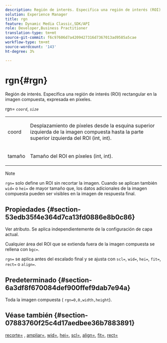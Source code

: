 ```yaml
---
description: Región de interés. Especifica una región de interés (ROI) rectangular en la imagen compuesta, expresada en píxeles.
solution: Experience Manager
title: rgn
feature: Dynamic Media Classic,SDK/API
role: Developer,Business Practitioner
translation-type: tm+mt
source-git-commit: f6c97606d7a4209427316d7367013ad9585a5cae
workflow-type: tm+mt
source-wordcount: '143'
ht-degree: 3%

---
```



# rgn{#rgn}

Región de interés. Especifica una región de interés (ROI) rectangular en la imagen compuesta, expresada en píxeles.

rgn= *`coord`*, *`size`*

<table id="simpletable_3A430F9078B04C2E90F4D1A130AFA20C"> 
 <tr class="strow"> 
  <td class="stentry"> <p><span class="varname"> coord</span> </p> </td> 
  <td class="stentry"> <p>Desplazamiento de píxeles desde la esquina superior izquierda de la imagen compuesta hasta la parte superior izquierda del ROI (int, int). </p></td> 
 </tr> 
 <tr class="strow"> 
  <td class="stentry"> <p><span class="varname"> tamaño</span> </p></td> 
  <td class="stentry"> <p>Tamaño del ROI en píxeles (int, int). </p></td> 
 </tr> 
</table>

>[!NOTE]
>
>`rgn=` solo define un ROI sin recortar la imagen. Cuando se aplican también `wid=` o `hei=` de mayor tamaño que, los datos adicionales de la imagen compuesta pueden ser visibles en la imagen de respuesta final.

## Propiedades {#section-53edb35f4e364d7ca13fd0886e8b0c86}

Ver atributo. Se aplica independientemente de la configuración de capa actual.

Cualquier área del ROI que se extienda fuera de la imagen compuesta se rellena con `bgc=`.

`rgn=` se aplica antes del escalado final y se ajusta con  `scl=`,  `wid=`,  `hei=`,  `fit=`,  `rect=` o  `align=`.

## Predeterminado {#section-6a3df8f670084def900ffef9dab7e94a}

Toda la imagen compuesta ( `rgn=0,0,width,height`).

## Véase también {#section-07883760f25c4d17aedbee36b7883891}

[recorte=](../../../../../is-api/http-ref/image-serving-api-ref/c-http-protocol-reference/c-command-reference/r-crop.md#reference-6fd0f6399966446ab4425ce050572eab) ,  [ampliar=](../../../../../is-api/http-ref/image-serving-api-ref/c-http-protocol-reference/c-command-reference/r-extend.md#reference-7e9156beb285459d830e2d56782a74ac),  [wid=](../../../../../is-api/http-ref/image-serving-api-ref/c-http-protocol-reference/c-command-reference/r-is-http-wid.md#reference-bfeadcb67bf4485f851eb21345527e47),  [hei=](../../../../../is-api/http-ref/image-serving-api-ref/c-http-protocol-reference/c-command-reference/r-is-http-hei.md#reference-6d6f556ccc0e4b98a815e8a5c1944a96),  [scl=](../../../../../is-api/http-ref/image-serving-api-ref/c-http-protocol-reference/c-command-reference/r-scl.md#reference-b2a74e493d0d407e98fe350551ba3fcc),  [align=](../../../../../is-api/http-ref/image-serving-api-ref/c-http-protocol-reference/c-command-reference/r-align.md#reference-b7d6b87c75124d78884f916dd6544bc7),  [fit=](../../../../../is-api/http-ref/image-serving-api-ref/c-http-protocol-reference/c-command-reference/r-fit.md#reference-f11bff6d93d143d6b135de3a923bc989),  [rect=](../../../../../is-api/http-ref/image-serving-api-ref/c-http-protocol-reference/c-command-reference/r-rect.md#reference-520b90d30b4c4b4692a723e4df6adaf3)
